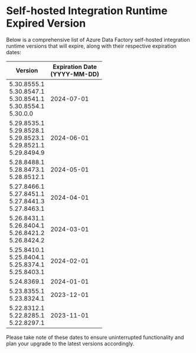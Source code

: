 # Self-hosted Integration Runtime Expired Version
Below is a comprehensive list of Azure Data Factory self-hosted integration runtime versions that will expire, along with their respective expiration dates:

|Version|Expiration Date<br/>(YYYY-MM-DD)|
| ---------- | -------- |
|5.30.8555.1<br/> 5.30.8547.1<br/> 5.30.8541.1<br/> 5.30.8554.1<br/> 5.30.0.0<br/>|2024-07-01|
|5.29.8535.1<br/> 5.29.8528.1<br/> 5.29.8523.1<br/> 5.29.8521.1<br/> 5.29.8494.9<br/>|2024-06-01|
|5.28.8488.1<br/> 5.28.8473.1<br/> 5.28.8512.1<br/>|2024-05-01|
|5.27.8466.1<br/> 5.27.8451.1<br/> 5.27.8441.3<br/> 5.27.8463.1<br/>|2024-04-01|
|5.26.8431.1<br/> 5.26.8404.1<br/> 5.26.8421.2<br/> 5.26.8424.2<br/>|2024-03-01|
|5.25.8410.1<br/> 5.25.8404.1<br/> 5.25.8374.1<br/> 5.25.8403.1<br/>|2024-02-01|
|5.24.8369.1|2024-01-01|
|5.23.8355.1<br/> 5.23.8324.1<br/>|2023-12-01|
|5.22.8312.1<br/> 5.22.8285.1<br/> 5.22.8297.1|2023-11-01|

Please take note of these dates to ensure uninterrupted functionality and plan your upgrade to the latest versions accordingly.
